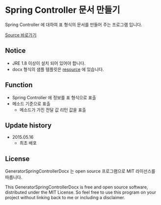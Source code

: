 # Spring Controller 문서 만들기

Spring Controller 에 대하여 표 형식의 문서를 만들어 주는 프로그램 입니다.<br />

<div markdown="0"><a href="https://github.com/lahuman/GeneratorSpringControllerDocx" class="btn btn-warning">Source 바로가기</a></div>

## Notice

* JRE 1.8 이상이 설치 되어 있어야 합니다.
* docx 형식의 샘플 템플릿은 [resource](https://github.com/lahuman/GeneratorSpringControllerDocx/blob/master/src/resource/DocTemplate.docx) 에 있습니다.

## Function
* Spring Controller 에 정보를 표 형식으로 표출
* 메소드 기준으로 표출
  * 메소드가 가진 전달 값 리턴 값을 표출


## Update history
* 2015.05.16
    * 최초 배포


## License

GeneratorSpringControllerDocx 는 open source 프로그램으로 MIT 라이선스를 따릅니다.

This GeneratorSpringControllerDocx is free and open source software, distributed under the MIT License. So feel free to use this program on your project without linking back to me or including a disclaimer.

